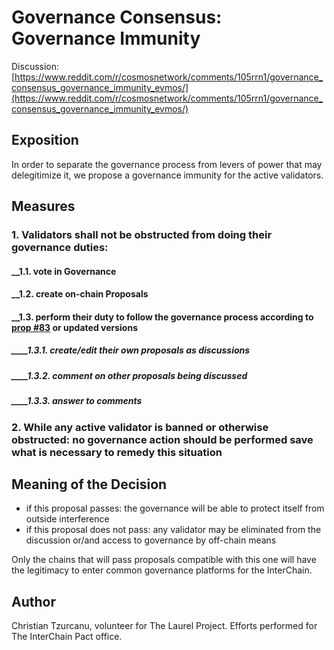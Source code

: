 # Governance Consensus: Governance Immunity

Discussion: [https://www.reddit.com/r/cosmosnetwork/comments/105rrn1/governance_consensus_governance_immunity_evmos/](https://www.reddit.com/r/cosmosnetwork/comments/105rrn1/governance_consensus_governance_immunity_evmos/)

## Exposition

In order to separate the governance process from levers of power that may delegitimize it, we propose a governance immunity for the active validators.

## Measures
### 1. Validators shall not be obstructed from doing their governance duties:
#### __1.1. vote in Governance
#### __1.2. create on-chain Proposals
#### __1.3. perform their duty to follow the governance process according to [prop #83](https://www.mintscan.io/evmos/proposals/83) or updated versions
##### ____1.3.1. create/edit their own proposals as discussions
##### ____1.3.2. comment on other proposals being discussed
##### ____1.3.3. answer to comments
### 2. While any active validator is banned or otherwise obstructed: no governance action should be performed save what is necessary to remedy this situation

## Meaning of the Decision

* if this proposal passes: the governance will be able to protect itself from outside interference
* if this proposal does not pass: any validator may be eliminated from the discussion or/and access to governance by off-chain means

Only the chains that will pass proposals compatible with this one will have the legitimacy to enter common governance platforms for the InterChain.

## Author
Christian Tzurcanu, volunteer for The Laurel Project. Efforts performed for The InterChain Pact office.

